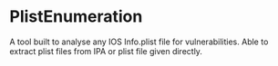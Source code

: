 # PlistEnumeration

A tool built to analyse any IOS Info.plist file for vulnerabilities. Able to extract plist files from IPA or plist file given directly. 
